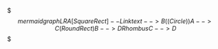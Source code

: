 
$$$ mermaid
graph LR
  A[Square Rect] -- Link text --> B((Circle))
  A --> C(Round Rect)
  B --> D{Rhombus}
  C --> D
$$$
